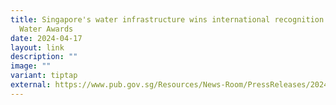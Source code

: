 ```yaml
---
title: Singapore's water infrastructure wins international recognition at Global
  Water Awards
date: 2024-04-17
layout: link
description: ""
image: ""
variant: tiptap
external: https://www.pub.gov.sg/Resources/News-Room/PressReleases/2024/04/Changi-Water-Reclamation-Plant-clinches-top-prize-at-Global-Water-Awards
---
```

